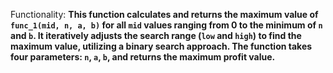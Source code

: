 Functionality: **This function calculates and returns the maximum value of `func_1(mid, n, a, b)` for all `mid` values ranging from 0 to the minimum of `n` and `b`. It iteratively adjusts the search range (`low` and `high`) to find the maximum value, utilizing a binary search approach. The function takes four parameters: `n`, `a`, `b`, and returns the maximum profit value.**